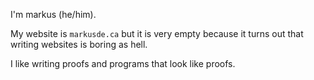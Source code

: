 I'm markus (he/him).

My website is ``markusde.ca`` but it is very empty because it turns out that writing websites is boring as hell. 

I like writing proofs and programs that look like proofs.
